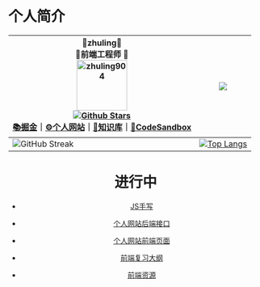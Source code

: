 # 个人简介
<div align=center>

| 📖zhuling📖<br />🎈前端工程师 🎈<br /><img alt="zhuling904" src="https://encrypted-tbn0.gstatic.com/images?q=tbn:ANd9GcRrviVVzfrx2cLaG9vj4K7FOPuOdm1sFoX09XXlBgMkGWhimlI3KiCgdaYcwLrQklx6IjE&usqp=CAU" width=100 /><br />  [![Github Stars](https://img.shields.io/github/stars/zhuling904?color=faf408&label=github%20stars&logo=github)](https://github.com/zhuling904)<br>[📚掘金](https://juejin.cn/user/3109845573069422)｜[⚙️个人网站](https://zhuling.net.cn/)｜[🔖知识库](https://nextjs-notion-starter-kit-phi-gray.vercel.app/?vercelToolbarCode=q7e6XSyBgBIeMSk)｜[🚀CodeSandbox](https://codesandbox.io/u/zhulng) | ![](http://github-profile-summary-cards.vercel.app/api/cards/stats?username=zhuling904&theme=default) |
| ------------------------------------------------------------ | ------------------------------------------------------------ |
| ![GitHub Streak](https://github-profile-trophy.vercel.app/?username=zhuling904&row=2&column=3) | [![Top Langs](https://github-readme-stats.vercel.app/api/top-langs/?username=zhuling904&layout=compact)](https://github.com/anuraghazra/github-readme-stats) |



# 进行中

+ [JS手写](https://github.com/zhuling904/handwriting_js) 

+ [个人网站后端接口](https://github.com/zhuling904/myweb_backend)

+ [个人网站前端页面](https://github.com/zhuling904/myweb)

+ [前端复习大纲](https://github.com/zhuling904/Front_end_knowledge_outline)

+ [前端资源](https://github.com/zhuling904/ResourceArrangement)
